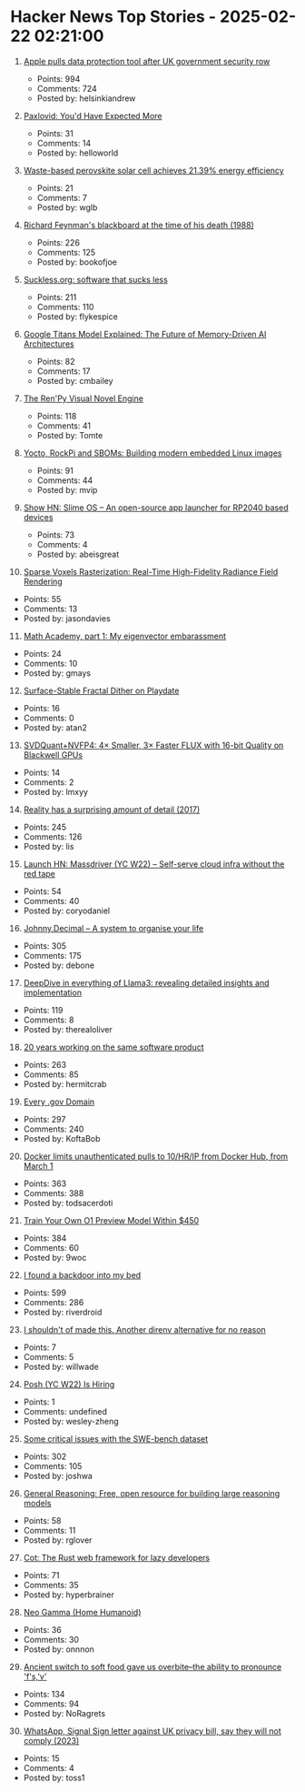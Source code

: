 # Hacker News Top Stories - 2025-02-22 02:21:00

1. [Apple pulls data protection tool after UK government security row](https://www.bbc.com/news/articles/cgj54eq4vejo)
   - Points: 994
   - Comments: 724
   - Posted by: helsinkiandrew

2. [Paxlovid: You'd Have Expected More](https://www.science.org/content/blog-post/paxlovid-you-d-have-expected-more)
   - Points: 31
   - Comments: 14
   - Posted by: helloworld

3. [Waste-based perovskite solar cell achieves 21.39% energy efficiency](https://techxplore.com/news/2025-02-based-perovskite-solar-cell-energy.html)
   - Points: 21
   - Comments: 7
   - Posted by: wglb

4. [Richard Feynman's blackboard at the time of his death (1988)](https://digital.archives.caltech.edu/collections/Images/1.10-29/)
   - Points: 226
   - Comments: 125
   - Posted by: bookofjoe

5. [Suckless.org: software that sucks less](https://suckless.org/)
   - Points: 211
   - Comments: 110
   - Posted by: flykespice

6. [Google Titans Model Explained: The Future of Memory-Driven AI Architectures](https://medium.com/@sahin.samia/google-titans-model-explained-the-future-of-memory-driven-ai-architectures-109ed6b4a7d8)
   - Points: 82
   - Comments: 17
   - Posted by: cmbailey

7. [The Ren'Py Visual Novel Engine](https://www.renpy.org/)
   - Points: 118
   - Comments: 41
   - Posted by: Tomte

8. [Yocto, RockPi and SBOMs: Building modern embedded Linux images](https://vpetersson.com/2025/02/21/yocto-rockpi-and-sboms.html)
   - Points: 91
   - Comments: 44
   - Posted by: mvip

9. [Show HN: Slime OS – An open-source app launcher for RP2040 based devices](https://github.com/abeisgoat/slime_os)
   - Points: 73
   - Comments: 4
   - Posted by: abeisgreat

10. [Sparse Voxels Rasterization: Real-Time High-Fidelity Radiance Field Rendering](https://svraster.github.io/)
   - Points: 55
   - Comments: 13
   - Posted by: jasondavies

11. [Math Academy, part 1: My eigenvector embarassment](https://frankhecker.com/2025/02/08/math-academy-part-1/)
   - Points: 24
   - Comments: 10
   - Posted by: gmays

12. [Surface-Stable Fractal Dither on Playdate](https://aras-p.info/blog/2025/02/09/Surface-Stable-Fractal-Dither-on-Playdate/)
   - Points: 16
   - Comments: 0
   - Posted by: atan2

13. [SVDQuant+NVFP4: 4× Smaller, 3× Faster FLUX with 16-bit Quality on Blackwell GPUs](https://hanlab.mit.edu/blog/svdquant-nvfp4)
   - Points: 14
   - Comments: 2
   - Posted by: lmxyy

14. [Reality has a surprising amount of detail (2017)](http://johnsalvatier.org/blog/2017/reality-has-a-surprising-amount-of-detail)
   - Points: 245
   - Comments: 126
   - Posted by: lis

15. [Launch HN: Massdriver (YC W22) – Self-serve cloud infra without the red tape](undefined)
   - Points: 54
   - Comments: 40
   - Posted by: coryodaniel

16. [Johnny.Decimal – A system to organise your life](https://johnnydecimal.com)
   - Points: 305
   - Comments: 175
   - Posted by: debone

17. [DeepDive in everything of Llama3: revealing detailed insights and implementation](https://github.com/therealoliver/Deepdive-llama3-from-scratch)
   - Points: 119
   - Comments: 8
   - Posted by: therealoliver

18. [20 years working on the same software product](https://successfulsoftware.net/2025/02/21/20-years-working-on-the-same-software-product/)
   - Points: 263
   - Comments: 85
   - Posted by: hermitcrab

19. [Every .gov Domain](https://flatgithub.com/cisagov/dotgov-data/blob/main/?filename=current-full.csv&sha=7dc7d24fba91f571692112d92b6a8fbe7aecbba2)
   - Points: 297
   - Comments: 240
   - Posted by: KoftaBob

20. [Docker limits unauthenticated pulls to 10/HR/IP from Docker Hub, from March 1](https://docs.docker.com/docker-hub/usage/)
   - Points: 363
   - Comments: 388
   - Posted by: todsacerdoti

21. [Train Your Own O1 Preview Model Within $450](https://sky.cs.berkeley.edu/project/sky-t1/)
   - Points: 384
   - Comments: 60
   - Posted by: 9woc

22. [I found a backdoor into my bed](https://trufflesecurity.com/blog/removing-jeff-bezos-from-my-bed)
   - Points: 599
   - Comments: 286
   - Posted by: riverdroid

23. [I shouldn't of made this. Another direnv alternative for no reason](https://willwa.de/2025/02/18/direnv-and-reinventing-the-wheel.html)
   - Points: 7
   - Comments: 5
   - Posted by: willwade

24. [Posh (YC W22) Is Hiring](https://www.ycombinator.com/companies/posh/jobs/XeXjwIu-energy-analysis-modeling-engineer)
   - Points: 1
   - Comments: undefined
   - Posted by: wesley-zheng

25. [Some critical issues with the SWE-bench dataset](https://arxiv.org/abs/2410.06992)
   - Points: 302
   - Comments: 105
   - Posted by: joshwa

26. [General Reasoning: Free, open resource for building large reasoning models](https://gr.inc/)
   - Points: 58
   - Comments: 11
   - Posted by: rglover

27. [Cot: The Rust web framework for lazy developers](https://cot.rs/)
   - Points: 71
   - Comments: 35
   - Posted by: hyperbrainer

28. [Neo Gamma (Home Humanoid)](https://www.1x.tech/neo)
   - Points: 36
   - Comments: 30
   - Posted by: onnnon

29. [Ancient switch to soft food gave us overbite–the ability to pronounce 'f's,'v'](https://www.science.org/content/article/ancient-switch-soft-food-gave-us-overbite-and-ability-pronounce-f-s-and-v-s)
   - Points: 134
   - Comments: 94
   - Posted by: NoRagrets

30. [WhatsApp, Signal Sign letter against UK privacy bill, say they will not comply (2023)](https://www.cnet.com/tech/services-and-software/whatsapp-and-signal-say-the-uks-online-safety-bill-puts-your-privacy-at-risk/)
   - Points: 15
   - Comments: 4
   - Posted by: toss1

